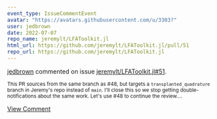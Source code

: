 ```yaml
---
event_type: IssueCommentEvent
avatar: "https://avatars.githubusercontent.com/u/3303?"
user: jedbrown
date: 2022-07-07
repo_name: jeremylt/LFAToolkit.jl
html_url: https://github.com/jeremylt/LFAToolkit.jl/pull/51
repo_url: https://github.com/jeremylt/LFAToolkit.jl
---
```


<a href='https://github.com/jedbrown' target='_blank'>jedbrown</a> commented on issue <a href='https://github.com/jeremylt/LFAToolkit.jl/pull/51' target='_blank'>jeremylt/LFAToolkit.jl#51</a>.

<small>This PR sources from the same branch as #48, but targets a `transplanted_quadrature` branch in Jeremy's repo instead of `main`. I'll close this so we stop getting double-notifications about the same work. Let's use #48 to continue the review....</small>

<a href='https://github.com/jeremylt/LFAToolkit.jl/pull/51' target='_blank'>View Comment</a>